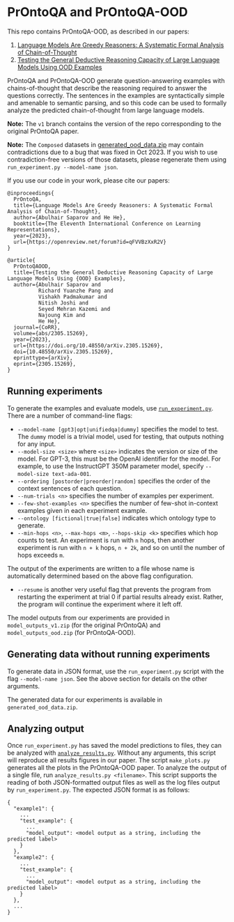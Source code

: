 # PrOntoQA and PrOntoQA-OOD
This repo contains PrOntoQA-OOD, as described in our papers:
 1. [Language Models Are Greedy Reasoners: A Systematic Formal Analysis of Chain-of-Thought](https://arxiv.org/pdf/2210.01240.pdf)
 2. [Testing the General Deductive Reasoning Capacity of Large Language Models Using OOD Examples](https://browse.arxiv.org/pdf/2305.15269.pdf)

PrOntoQA and PrOntoQA-OOD generate question-answering examples with chains-of-thought that describe the reasoning required to answer the questions correctly. The sentences in the examples are syntactically simple and amenable to semantic parsing, and so this code can be used to formally analyze the predicted chain-of-thought from large language models.

**Note:** The `v1` branch contains the version of the repo corresponding to the original PrOntoQA paper.

**Note:** The `Composed` datasets in [generated_ood_data.zip](generated_ood_data.zip) may contain contradictions due to a bug that was fixed in Oct 2023. If you wish to use contradiction-free versions of those datasets, please regenerate them using `run_experiment.py --model-name json`.

If you use our code in your work, please cite our papers:
```
@inproceedings{
  PrOntoQA,
  title={Language Models Are Greedy Reasoners: A Systematic Formal Analysis of Chain-of-Thought},
  author={Abulhair Saparov and He He},
  booktitle={The Eleventh International Conference on Learning Representations},
  year={2023},
  url={https://openreview.net/forum?id=qFVVBzXxR2V}
}

@article{
  PrOntoQAOOD,
  title={Testing the General Deductive Reasoning Capacity of Large Language Models Using {OOD} Examples},
  author={Abulhair Saparov and
          Richard Yuanzhe Pang and
          Vishakh Padmakumar and
          Nitish Joshi and
          Seyed Mehran Kazemi and
          Najoung Kim and
          He He},
  journal={CoRR},
  volume={abs/2305.15269},
  year={2023},
  url={https://doi.org/10.48550/arXiv.2305.15269},
  doi={10.48550/arXiv.2305.15269},
  eprinttype={arXiv},
  eprint={2305.15269},
}
```

## Running experiments
To generate the examples and evaluate models, use [`run_experiment.py`](run_experiment.py). There are a number of command-line flags:
 - `--model-name [gpt3|opt|unifiedqa|dummy]` specifies the model to test. The `dummy` model is a trivial model, used for testing, that outputs nothing for any input.
 - `--model-size <size>` where `<size>` indicates the version or size of the model. For GPT-3, this must be the OpenAI identifier for the model. For example, to use the InstructGPT 350M parameter model, specify `--model-size text-ada-001`.
 - `--ordering [postorder|preorder|random]` specifies the order of the context sentences of each question.
 - `--num-trials <n>` specifies the number of examples per experiment.
 - `--few-shot-examples <n>` specifies the number of few-shot in-context examples given in each experiment example.
 - `--ontology [fictional|true|false]` indicates which ontology type to generate.
 - `--min-hops <n>`, `--max-hops <m>`, `--hops-skip <k>` specifies which hop counts to test. An experiment is run with `n` hops, then another experiment is run with `n + k` hops, `n + 2k`, and so on until the number of hops exceeds `m`.

The output of the experiments are written to a file whose name is automatically determined based on the above flag configuration.
 - `--resume` is another very useful flag that prevents the program from restarting the experiment at trial 0 if partial results already exist. Rather, the program will continue the experiment where it left off.

The model outputs from our experiments are provided in `model_outputs_v1.zip` (for the original PrOntoQA) and `model_outputs_ood.zip` (for PrOntoQA-OOD).

## Generating data without running experiments

To generate data in JSON format, use the `run_experiment.py` script with the flag `--model-name json`. See the above section for details on the other arguments.

The generated data for our experiments is available in `generated_ood_data.zip`.

## Analyzing output
Once `run_experiment.py` has saved the model predictions to files, they can be analyzed with [`analyze_results.py`](analyze_results.py). Without any arguments, this script will reproduce all results figures in our paper. The script `make_plots.py` generates all the plots in the PrOntoQA-OOD paper. To analyze the output of a single file, run `analyze_results.py <filename>`. This script supports the reading of both JSON-formatted output files as well as the log files output by `run_experiment.py`. The expected JSON format is as follows:
```
{
  "example1": {
    ...
    "test_example": {
      ...
      "model_output": <model output as a string, including the predicted label>
    }
  },
  "example2": {
    ...
    "test_example": {
      ...
      "model_output": <model output as a string, including the predicted label>
    }
  },
  ...
}
```
